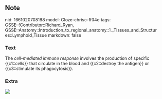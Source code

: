 ## Note
nid: 1661020708188
model: Cloze-chrisc-ff04e
tags: GSSE::!Contributor::Richard_Ryan, GSSE::Anatomy::Introduction_to_regional_anatomy::1._Tissues_and_Structures::Lymphoid_Tissue
markdown: false

### Text
<div class="toggle">
  The <em>cell-mediated immune response</em> involves the
  production of specific {{c1::<em>cells</em>}} that circulate in
  the blood and {{c2::destroy the antigen}} or {{c3::stimulate its
  phagocytosis}}.
</div>

### Extra
<img src="ebd0833f1f78189cb87fc9756b21cc55.jpg">
